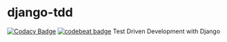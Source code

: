 # django-tdd
[![Codacy Badge](https://api.codacy.com/project/badge/Grade/7cdbd43c7d21427085739f79c453b6a3)](https://www.codacy.com/app/daenam.kim/django-tdd?utm_source=github.com&utm_medium=referral&utm_content=daenamkim/django-tdd&utm_campaign=badger)
[![codebeat badge](https://codebeat.co/badges/bcf30840-de2f-4c1a-9a18-0ca1bebeca70)](https://codebeat.co/projects/github-com-daenamkim-django-tdd-master)
Test Driven Development with Django
